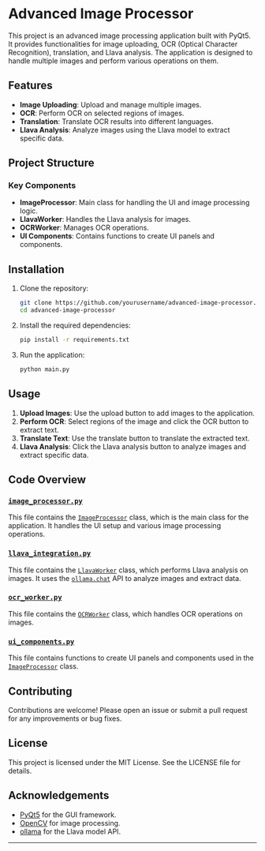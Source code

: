 # Advanced Image Processor

This project is an advanced image processing application built with PyQt5. It provides functionalities for image uploading, OCR (Optical Character Recognition), translation, and Llava analysis. The application is designed to handle multiple images and perform various operations on them.

## Features

- **Image Uploading**: Upload and manage multiple images.
- **OCR**: Perform OCR on selected regions of images.
- **Translation**: Translate OCR results into different languages.
- **Llava Analysis**: Analyze images using the Llava model to extract specific data.

## Project Structure

### Key Components

- **ImageProcessor**: Main class for handling the UI and image processing logic.
- **LlavaWorker**: Handles the Llava analysis for images.
- **OCRWorker**: Manages OCR operations.
- **UI Components**: Contains functions to create UI panels and components.

## Installation

1. Clone the repository:
    ```sh
    git clone https://github.com/yourusername/advanced-image-processor.git
    cd advanced-image-processor
    ```

2. Install the required dependencies:
    ```sh
    pip install -r requirements.txt
    ```

3. Run the application:
    ```sh
    python main.py
    ```

## Usage

1. **Upload Images**: Use the upload button to add images to the application.
2. **Perform OCR**: Select regions of the image and click the OCR button to extract text.
3. **Translate Text**: Use the translate button to translate the extracted text.
4. **Llava Analysis**: Click the Llava analysis button to analyze images and extract specific data.

## Code Overview

### [`image_processor.py`](command:_github.copilot.openRelativePath?%5B%7B%22scheme%22%3A%22file%22%2C%22authority%22%3A%22%22%2C%22path%22%3A%22%2Fe%3A%2FImage%20Editor%2Fimage_processor.py%22%2C%22query%22%3A%22%22%2C%22fragment%22%3A%22%22%7D%5D "e:\Image Editor\image_processor.py")

This file contains the [`ImageProcessor`](command:_github.copilot.openSymbolFromReferences?%5B%22ImageProcessor%22%2C%5B%7B%22uri%22%3A%7B%22%24mid%22%3A1%2C%22fsPath%22%3A%22e%3A%5C%5CImage%20Editor%5C%5Cimage_processor.py%22%2C%22_sep%22%3A1%2C%22external%22%3A%22file%3A%2F%2F%2Fe%253A%2FImage%2520Editor%2Fimage_processor.py%22%2C%22path%22%3A%22%2Fe%3A%2FImage%20Editor%2Fimage_processor.py%22%2C%22scheme%22%3A%22file%22%7D%2C%22pos%22%3A%7B%22line%22%3A11%2C%22character%22%3A6%7D%7D%5D%5D "Go to definition") class, which is the main class for the application. It handles the UI setup and various image processing operations.

### [`llava_integration.py`](command:_github.copilot.openRelativePath?%5B%7B%22scheme%22%3A%22file%22%2C%22authority%22%3A%22%22%2C%22path%22%3A%22%2Fe%3A%2FImage%20Editor%2Fllava_integration.py%22%2C%22query%22%3A%22%22%2C%22fragment%22%3A%22%22%7D%5D "e:\Image Editor\llava_integration.py")

This file contains the [`LlavaWorker`](command:_github.copilot.openSymbolFromReferences?%5B%22LlavaWorker%22%2C%5B%7B%22uri%22%3A%7B%22%24mid%22%3A1%2C%22fsPath%22%3A%22e%3A%5C%5CImage%20Editor%5C%5Cimage_processor.py%22%2C%22_sep%22%3A1%2C%22external%22%3A%22file%3A%2F%2F%2Fe%253A%2FImage%2520Editor%2Fimage_processor.py%22%2C%22path%22%3A%22%2Fe%3A%2FImage%20Editor%2Fimage_processor.py%22%2C%22scheme%22%3A%22file%22%7D%2C%22pos%22%3A%7B%22line%22%3A9%2C%22character%22%3A30%7D%7D%2C%7B%22uri%22%3A%7B%22%24mid%22%3A1%2C%22fsPath%22%3A%22e%3A%5C%5CImage%20Editor%5C%5Cllava_integration.py%22%2C%22_sep%22%3A1%2C%22external%22%3A%22file%3A%2F%2F%2Fe%253A%2FImage%2520Editor%2Fllava_integration.py%22%2C%22path%22%3A%22%2Fe%3A%2FImage%20Editor%2Fllava_integration.py%22%2C%22scheme%22%3A%22file%22%7D%2C%22pos%22%3A%7B%22line%22%3A7%2C%22character%22%3A6%7D%7D%5D%5D "Go to definition") class, which performs Llava analysis on images. It uses the [`ollama.chat`](command:_github.copilot.openSymbolFromReferences?%5B%22ollama.chat%22%2C%5B%7B%22uri%22%3A%7B%22%24mid%22%3A1%2C%22fsPath%22%3A%22e%3A%5C%5CImage%20Editor%5C%5Cllava_integration.py%22%2C%22_sep%22%3A1%2C%22external%22%3A%22file%3A%2F%2F%2Fe%253A%2FImage%2520Editor%2Fllava_integration.py%22%2C%22path%22%3A%22%2Fe%3A%2FImage%20Editor%2Fllava_integration.py%22%2C%22scheme%22%3A%22file%22%7D%2C%22pos%22%3A%7B%22line%22%3A1%2C%22character%22%3A7%7D%7D%5D%5D "Go to definition") API to analyze images and extract data.

### [`ocr_worker.py`](command:_github.copilot.openRelativePath?%5B%7B%22scheme%22%3A%22file%22%2C%22authority%22%3A%22%22%2C%22path%22%3A%22%2Fe%3A%2FImage%20Editor%2Focr_worker.py%22%2C%22query%22%3A%22%22%2C%22fragment%22%3A%22%22%7D%5D "e:\Image Editor\ocr_worker.py")

This file contains the [`OCRWorker`](command:_github.copilot.openSymbolFromReferences?%5B%22OCRWorker%22%2C%5B%7B%22uri%22%3A%7B%22%24mid%22%3A1%2C%22fsPath%22%3A%22e%3A%5C%5CImage%20Editor%5C%5Cimage_processor.py%22%2C%22_sep%22%3A1%2C%22external%22%3A%22file%3A%2F%2F%2Fe%253A%2FImage%2520Editor%2Fimage_processor.py%22%2C%22path%22%3A%22%2Fe%3A%2FImage%20Editor%2Fimage_processor.py%22%2C%22scheme%22%3A%22file%22%7D%2C%22pos%22%3A%7B%22line%22%3A7%2C%22character%22%3A23%7D%7D%5D%5D "Go to definition") class, which handles OCR operations on images.

### [`ui_components.py`](command:_github.copilot.openRelativePath?%5B%7B%22scheme%22%3A%22file%22%2C%22authority%22%3A%22%22%2C%22path%22%3A%22%2Fe%3A%2FImage%20Editor%2Fui_components.py%22%2C%22query%22%3A%22%22%2C%22fragment%22%3A%22%22%7D%5D "e:\Image Editor\ui_components.py")

This file contains functions to create UI panels and components used in the [`ImageProcessor`](command:_github.copilot.openSymbolFromReferences?%5B%22ImageProcessor%22%2C%5B%7B%22uri%22%3A%7B%22%24mid%22%3A1%2C%22fsPath%22%3A%22e%3A%5C%5CImage%20Editor%5C%5Cimage_processor.py%22%2C%22_sep%22%3A1%2C%22external%22%3A%22file%3A%2F%2F%2Fe%253A%2FImage%2520Editor%2Fimage_processor.py%22%2C%22path%22%3A%22%2Fe%3A%2FImage%20Editor%2Fimage_processor.py%22%2C%22scheme%22%3A%22file%22%7D%2C%22pos%22%3A%7B%22line%22%3A11%2C%22character%22%3A6%7D%7D%5D%5D "Go to definition") class.

## Contributing

Contributions are welcome! Please open an issue or submit a pull request for any improvements or bug fixes.

## License

This project is licensed under the MIT License. See the LICENSE file for details.

## Acknowledgements

- [PyQt5](https://www.riverbankcomputing.com/software/pyqt/intro) for the GUI framework.
- [OpenCV](https://opencv.org/) for image processing.
- [ollama](https://ollama.com/) for the Llava model API.

---

